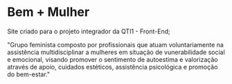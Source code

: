 # Bem + Mulher

Site criado para o projeto integrador da QTI1 - Front-End; 
 
"Grupo feminista composto por profissionais que atuam voluntariamente na assistência multidisciplinar a mulheres em situação de vunerabilidade social e emocional, visando promover o sentimento de autoestima e valorização através de apoio, cuidados estéticos, assistência psicológica e promoção do bem-estar."
